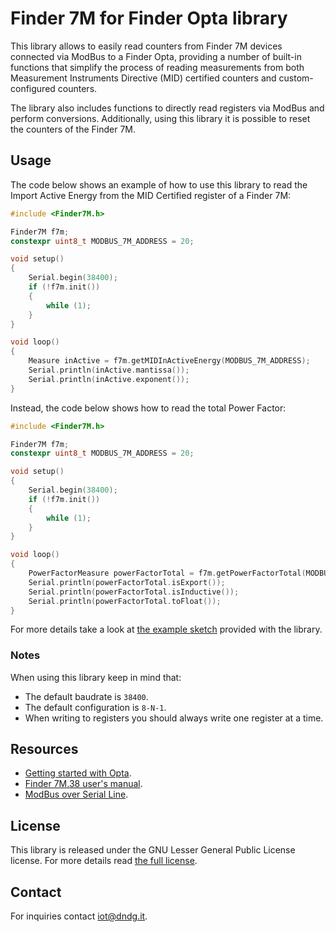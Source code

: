 # Finder 7M for Finder Opta library

This library allows to easily read counters from Finder 7M devices connected
via ModBus to a Finder Opta, providing a number of built-in functions that
simplify the process of reading measurements from both Measurement Instruments
Directive (MID) certified counters and custom-configured counters.

The library also includes functions to directly read registers via ModBus and
perform conversions. Additionally, using this library it is possible to reset
the counters of the Finder 7M.

## Usage

The code below shows an example of how to use this library to read the Import
Active Energy from the MID Certified register of a Finder 7M:

```cpp
#include <Finder7M.h>

Finder7M f7m;
constexpr uint8_t MODBUS_7M_ADDRESS = 20;

void setup()
{
    Serial.begin(38400);
    if (!f7m.init())
    {
        while (1);
    }
}

void loop()
{
    Measure inActive = f7m.getMIDInActiveEnergy(MODBUS_7M_ADDRESS);
    Serial.println(inActive.mantissa());
    Serial.println(inActive.exponent());
}
```

Instead, the code below shows how to read the total Power Factor:

```cpp
#include <Finder7M.h>

Finder7M f7m;
constexpr uint8_t MODBUS_7M_ADDRESS = 20;

void setup()
{
    Serial.begin(38400);
    if (!f7m.init())
    {
        while (1);
    }
}

void loop()
{
    PowerFactorMeasure powerFactorTotal = f7m.getPowerFactorTotal(MODBUS_7M_ADDRESS);
    Serial.println(powerFactorTotal.isExport());
    Serial.println(powerFactorTotal.isInductive());
    Serial.println(powerFactorTotal.toFloat());
}
```

For more details take a look at [the example
sketch](./examples/Opta7MReads/Opta7MReads.ino) provided with the library.

### Notes

When using this library keep in mind that:

* The default baudrate is `38400`.
* The default configuration is `8-N-1`.
* When writing to registers you should always write one register at a time.

## Resources

* [Getting started with
  Opta](https://opta.findernet.com/en/tutorial/getting-started).
* [Finder 7M.38 user's
  manual](https://cdn.findernet.com/app/uploads/manual7M38_EN.pdf).
* [ModBus over Serial
  Line](https://www.modbus.org/docs/Modbus_over_serial_line_V1_02.pdf).

## License

This library is released under the GNU Lesser General Public License license.
For more details read [the full license](./LICENSE.txt).

## Contact

For inquiries contact <iot@dndg.it>.

